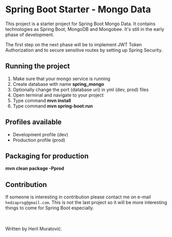 # Spring Boot Starter - Mongo Data

This project is a starter project for Spring Boot Mongo Data. It contains technologies as Spring Boot, MongoDB 
and Mongobee. It's still in the early phase of development.

The first step on the next phase will be to implement JWT Token Authorization and to secure sensitive routes by setting
up Spring Security. 

## Running the project

1. Make sure that your mongo service is running
2. Create database with name **spring_mongo**
3. Optionally change the port (database uri) in yml (dev, prod) files
4. Open terminal and navigate to your project
5. Type command **mvn install**
6. Type command **mvn spring-boot:run**

## Profiles available

- Development profile (dev)
- Production profile (prod)

## Packaging for production

**mvn clean package -Pprod**

## Contribution
If someone is interesting in contribution please contact me on e-mail ```hedzaprog@gmail.com```. This is not the last
project so it will be more interesting things to come for Spring Boot especially.

<br><br>
Written by Heril Muratović.